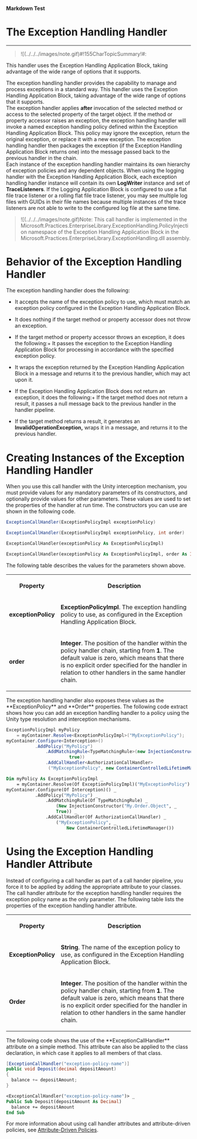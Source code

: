 ﻿---
Source File Name: 75-Interception.docx
AssetID: d874dee7-1158-4cd7-900a-d592b5da5e69
Title: The Exception Handling Handler
Order In ToC: 2\6\3\2
Output Filename: 2\6\3\2_The Exception Handling Handler.markdown
---

#### Markdown Test ####
# The Exception Handling Handler #
----------


> ![(../../../images/note.gif)#!155CharTopicSummary!#:
> 
This handler uses the Exception Handling Application Block, taking advantage of the wide range of options that it supports.

The exception handling handler provides the capability to manage and process exceptions in a standard way. This handler uses the Exception Handling Application Block, taking advantage of the wide range of options that it supports.   
The exception handler applies **after** invocation of the selected method or access to the selected property of the target object. If the method or property accessor raises an exception, the exception handling handler will invoke a named exception handling policy defined within the Exception Handling Application Block. This policy may ignore the exception, return the original exception, or replace it with a new exception. The exception handling handler then packages the exception (if the Exception Handling Application Block returns one) into the message passed back to the previous handler in the chain.  
Each instance of the exception handling handler maintains its own hierarchy of exception policies and any dependent objects. When using the logging handler with the Exception Handling Application Block, each exception handling handler instance will contain its own **LogWriter** instance and set of **TraceListeners**. If the Logging Application Block is configured to use a flat file trace listener or a rolling flat file trace listener, you may see multiple log files with GUIDs in their file names because multiple instances of the trace listeners are not able to write to the configured log file at the same time.  


> ![(../../../images/note.gif)Note:
> <a name="_Toc253065315" href="#" xmlns:xlink="http://www.w3.org/1999/xlink"><span /></a>This call handler is implemented in the Microsoft.Practices.EnterpriseLibrary.ExceptionHandling.PolicyInjection namespace of the Exception Handling Application Block in the Microsoft.Practices.EnterpriseLibrary.ExceptionHandling.dll assembly.


# Behavior of the Exception Handling Handler #
The exception handling handler does the following:  
+ It accepts the name of the exception policy to use, which must match an exception policy configured in the Exception Handling Application Block.
+ It does nothing if the target method or property accessor does not throw an exception. 
+ If the target method or property accessor throws an exception, it does the following:+ It passes the exception to the Exception Handling Application Block for processing in accordance with the specified exception policy. 
+ It wraps the exception returned by the Exception Handling Application Block in a message and returns it to the previous handler, which may act upon it. 

+ If the Exception Handling Application Block does not return an exception, it does the following:+ If the target method does not return a result, it passes a null message back to the previous handler in the handler pipeline. 
+ If the target method returns a result, it generates an **InvalidOperationException,** wraps it in a message, and returns it to the previous handler. 


# Creating Instances of the Exception Handling Handler #
When you use this call handler with the Unity interception mechanism, you must provide values for any mandatory parameters of its constructors, and optionally provide values for other parameters. These values are used to set the properties of the handler at run time. The constructors you can use are shown in the following code.  

```csharp
ExceptionCallHandler(ExceptionPolicyImpl exceptionPolicy)

ExceptionCallHandler(ExceptionPolicyImpl exceptionPolicy, int order)
```


```vb
ExceptionCallHandler(exceptionPolicy As ExceptionPolicyImpl)

ExceptionCallHandler(exceptionPolicy As ExceptionPolicyImpl, order As Integer)
```

The following table describes the values for the parameters shown above.  
<table xmlns:xlink="http://www.w3.org/1999/xlink"><tr><th><p>Property</p></th><th><p>Description</p></th></tr><tr><td><p><b>exceptionPolicy</b></p></td><td><p><b>ExceptionPolicyImpl</b>. The exception handling policy to use, as configured in the Exception Handling Application Block.</p></td></tr><tr><td><p><b>order</b></p></td><td><p><b>Integer</b>. The position of the handler within the policy handler chain, starting from <b>1</b>. The default value is zero, which means that there is no explicit order specified for the handler in relation to other handlers in the same handler chain.</p></td></tr></table>
The exception handling handler also exposes these values as the **ExceptionPolicy** and **Order** properties.   
The following code extract shows how you can add an exception handling handler to a policy using the Unity type resolution and interception mechanisms.   

```csharp
ExceptionPolicyImpl myPolicy 
    = myContainer.Resolve<ExceptionPolicyImpl>("MyExceptionPolicy"); 
myContainer.Configure<Interception>()
           .AddPolicy("MyPolicy")
               .AddMatchingRule<TypeMatchingRule>(new InjectionConstructor("My.Order.Object",
                        true))
               .AddCallHandler<AuthorizationCallHandler>
                ("MyExceptionPolicy", new ContainerControlledLifetimeManager());
```


```vb
Dim myPolicy As ExceptionPolicyImpl _
    = myContainer.Resolve(Of ExceptionPolicyImpl)("MyExceptionPolicy") 
myContainer.Configure(Of Interception)() _
           .AddPolicy("MyPolicy") _
               .AddMatchingRule(Of TypeMatchingRule) _
                   (New InjectionConstructor("My.Order.Object", _
                   True)) _
               .AddCallHandler(Of AuthorizationCallHandler) _
                   ("MyExceptionPolicy", _
                       New ContainerControlledLifetimeManager())
```


# Using the Exception Handling Handler Attribute #
Instead of configuring a call handler as part of a call hander pipeline, you force it to be applied by adding the appropriate attribute to your classes. The call handler attribute for the exception handling handler requires the exception policy name as the only parameter. The following table lists the properties of the exception handling handler attribute.  
<table xmlns:xlink="http://www.w3.org/1999/xlink"><tr><th><p>Property</p></th><th><p>Description</p></th></tr><tr><td><p><b>ExceptionPolicy</b></p></td><td><p><b>String</b>. The name of the exception policy to use, as configured in the Exception Handling Application Block.</p></td></tr><tr><td><p><b>Order</b></p></td><td><p><b>Integer</b>. The position of the handler within the policy handler chain, starting from <b>1</b>. The default value is zero, which means that there is no explicit order specified for the handler in relation to other handlers in the same handler chain.</p></td></tr></table>
<a name="handlerconfiglogging" href="#" xmlns:xlink="http://www.w3.org/1999/xlink"><span /></a>The following code shows the use of the **ExceptionCallHandler** attribute on a simple method. This attribute can also be applied to the class declaration, in which case it applies to all members of that class.  

```csharp
[ExceptionCallHandler("exception-policy-name")]
public void Deposit(decimal depositAmount)
{
  balance += depositAmount;
}
```


```vb
<ExceptionCallHandler("exception-policy-name")> _
Public Sub Deposit(depositAmount As Decimal)
  balance += depositAmount
End Sub
```

For more information about using call handler attributes and attribute-driven policies, see [Attribute-Driven Policies](test-markdown_456aac54-4ba3-4904-adae-36fb5227fabc.html).  


